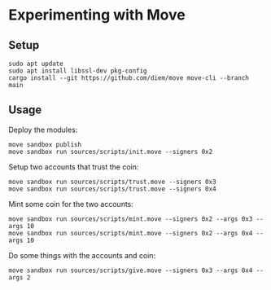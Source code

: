 # Experimenting with Move

## Setup

```
sudo apt update
sudo apt install libssl-dev pkg-config
cargo install --git https://github.com/diem/move move-cli --branch main
```

## Usage

Deploy the modules:
```
move sandbox publish
move sandbox run sources/scripts/init.move --signers 0x2
```

Setup two accounts that trust the coin:
```
move sandbox run sources/scripts/trust.move --signers 0x3
move sandbox run sources/scripts/trust.move --signers 0x4
```

Mint some coin for the two accounts:
```
move sandbox run sources/scripts/mint.move --signers 0x2 --args 0x3 --args 10
move sandbox run sources/scripts/mint.move --signers 0x2 --args 0x4 --args 10
```

Do some things with the accounts and coin:
```
move sandbox run sources/scripts/give.move --signers 0x3 --args 0x4 --args 2
```
